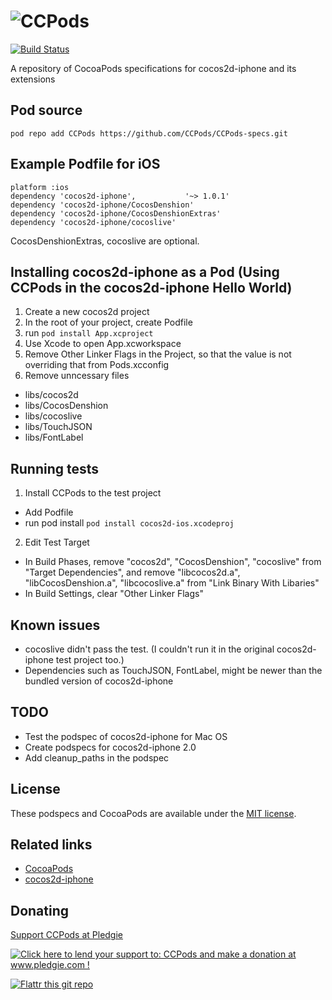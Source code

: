 # ![CCPods](http://i.imgur.com/3yKTc.png)

[![Build Status](https://secure.travis-ci.org/CCPods/CCPods-specs.png?branch=master)](http://travis-ci.org/CCPods/CCPods-specs)

A repository of CocoaPods specifications for cocos2d-iphone and its extensions

## Pod source
```
pod repo add CCPods https://github.com/CCPods/CCPods-specs.git
```

## Example Podfile for iOS

```
platform :ios
dependency 'cocos2d-iphone',           '~> 1.0.1'
dependency 'cocos2d-iphone/CocosDenshion'
dependency 'cocos2d-iphone/CocosDenshionExtras'
dependency 'cocos2d-iphone/cocoslive'
```

CocosDenshionExtras, cocoslive are optional.
  
## Installing cocos2d-iphone as a Pod (Using CCPods in the cocos2d-iphone Hello World)
1. Create a new cocos2d project
2. In the root of your project, create Podfile
3. run `pod install App.xcproject`
4. Use Xcode to open App.xcworkspace
5. Remove Other Linker Flags in the Project, so that the value is not overriding that from Pods.xcconfig
6. Remove unncessary files
  * libs/cocos2d
  * libs/CocosDenshion
  * libs/cocoslive
  * libs/TouchJSON
  * libs/FontLabel

## Running tests
1. Install CCPods to the test project 
  * Add Podfile
  * run pod install
  `pod install cocos2d-ios.xcodeproj`

2. Edit Test Target
  * In Build Phases, remove "cocos2d", "CocosDenshion", "cocoslive" from "Target Dependencies", and remove "libcocos2d.a", "libCocosDenshion.a", "libcocoslive.a" from "Link Binary With Libaries"
  * In Build Settings, clear "Other Linker Flags"

## Known issues
* cocoslive didn't pass the test. (I couldn't run it in the original cocos2d-iphone test project too.)
* Dependencies such as TouchJSON, FontLabel, might be newer than the bundled version of cocos2d-iphone

## TODO
* Test the podspec of cocos2d-iphone for Mac OS
* Create podspecs for cocos2d-iphone 2.0
* Add cleanup_paths in the podspec

## License
These podspecs and CocoaPods are available under the [MIT license](http://www.opensource.org/licenses/mit-license.php).

## Related links
* [CocoaPods](http://cocoapods.org)
* [cocos2d-iphone](http://cocos2d-iphone.org)

## Donating

[Support CCPods at Pledgie](http://pledgie.com/campaigns/17190)

<a href='http://www.pledgie.com/campaigns/17190'><img alt='Click here to lend your support to: CCPods and make a donation at www.pledgie.com !' src='http://www.pledgie.com/campaigns/17190.png?skin_name=chrome' border='0' /></a>

[![Flattr this git repo](http://api.flattr.com/button/flattr-badge-large.png)](https://flattr.com/submit/auto?user_id=l4u&url=http://github.com/CCPods/CCPods-specs&title=CCPods&language=&tags=github&category=software)
